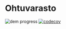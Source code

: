 # Ohtuvarasto
![dem progress](https://github.com/aitoAarni/ohtuvarasto/actions/workflows/main.yml/badge.svg)
[![codecov](https://codecov.io/gh/aitoAarni/ohtuvarasto/branch/master/graph/badge.svg?token=UTIM2VPDES)](https://codecov.io/gh/aitoAarni/ohtuvarasto)

